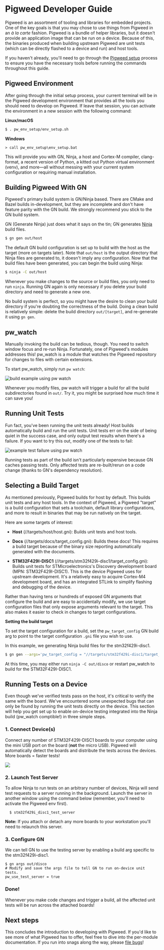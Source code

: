 # Pigweed Developer Guide

Pigweed is an assortment of tooling and libraries for embedded projects. One
of the key goals is that you may chose to use things from Pigweed in an *à la
carte* fashion. Pigweed is a bundle of helper libraries, but it doesn't provide
an application image that can be run on a device. Because of this, the binaries
produced when building upstream Pigweed are unit tests (which can be directly
flashed to a device and run) and host tools.

If you haven't already, you'll need to go through the [Pigweed setup](setup.md)
process to ensure you have the necessary tools before running the commands
throughout this guide.

## Pigweed Environment

After going through the initial setup process, your current terminal will be in
the Pigweed development environment that provides all the tools you should need
to develop on Pigweed. If leave that session, you can activate the
environment in a new session with the following command:

**Linux/macOS**
```bash
$ . pw_env_setup/env_setup.sh
```

**Windows**
```batch
> call pw_env_setup\env_setup.bat
```

This will provide you with GN, Ninja, a host and Cortex-M compiler,
clang-format, a recent version of Python, a kitted out Python virtual
environment (venv), and more—all without messing with your current system
configuration or requiring manual installation.

## Building Pigweed With GN

Pigweed's primary build system is GN/Ninja based. There are
CMake and Bazel builds in-development, but they are incomplete and don't have
feature parity with the GN build. We strongly recommend you stick to the GN
build system.

GN (Generate Ninja) just does what it says on the tin; GN generates
[Ninja](https://ninja-build.org/) build files.

```bash
$ gn gen out/host
```

The default GN build configuration is set up to build with the host as the
target (more on targets later). Note that `out/host` is the output directory
that Ninja files are generated to, it doesn't imply any configuration. Now that
the build files have been generated, you can begin the build using Ninja:

```bash
$ ninja -C out/host
```

Whenever you make changes to the source or build files, you only need to run
`ninja`. Running GN again is only necessary if you delete your build directory
and need to generate a new one.

No build system is perfect, so you might have the desire to clean your build
directory if you're doubting the correctness of the build. Doing a clean build
is relatively simple: delete the build directory `out/[target]`, and
re-generate it using `gn gen`.

## pw_watch

Manually invoking the build can be tedious, though. You need to switch window
focus and re-run Ninja. Fortunately, one of Pigweed's modules addresses this!
pw_watch is a module that watches the Pigweed repository for changes to files
with certain extensions.

To start pw_watch, simply run `pw watch`:

![build example using pw watch](images/pw_watch_build_demo.gif)

Whenever you modify files, pw watch will trigger a build for all the build
subdirectories found in `out/`. Try it, you might be surprised how much time it
can save you!

## Running Unit Tests

Fun fact, you've been running the unit tests already! Host builds automatically
build and run the unit tests. Unit tests err on the side of being quiet in the
success case, and only output test results when there's a failure. If you want
to try this out, modify one of the tests to fail:

![example test failure using pw watch](images/pw_watch_test_demo.gif)

Running tests as part of the build isn't particularly expensive because GN
caches passing tests. Only affected tests are re-built/rerun on a code change
(thanks to GN's dependency resolution).

## Selecting a Build Target

As mentioned previously, Pigweed builds for host by default. This builds unit
tests and any host tools. In the context of Pigweed, a Pigweed "target" is a
build configuration that sets a toolchain, default library configurations,
and more to result in binaries that may be run natively on the target.

Here are some targets of interest:

 - **Host** (//targets/host/host.gni): Builds unit tests and host tools.

 - **Docs** (//targets/docs/target_config.gni): Builds these docs! This requires
   a build target because of the binary size reporting automatically generated
   with the documents.

 - **STM32F429I-DISC1** (//targets/stm32f429i-disc1/target_config.gni): Builds
   unit tests for STMicroelectronics's Discovery development board (MPN:
   STM32F429I-DISC1). This is the device Pigweed uses for upstream development.
   It's a relatively easy to acquire Cortex-M4 development board, and has an
   integrated STLink to simplify flashing and debugging of the device.

Rather than having tens or hundreds of exposed GN arguments that configure the
build and are easy to accidentally modify, we use target configuration files
that only expose arguments relevant to the target. This also makes it easier
to check in changes to target configurations.

**Setting the build target**

To set the target configuration for a build, set the `pw_target_config` GN build
arg to point to the target configuration `.gni` file you wish to use.

In this example, we generating Ninja build files for the stm32f429i-disc1.
```bash
$ gn gen --args='pw_target_config = "//targets/stm32f429i-disc1/target_config.gni"' out/disco
```

At this time, you may either run `ninja -C out/disco` or restart pw_watch to
build for the STM32F429I-DISC1.

## Running Tests on a Device

Even though we've verified tests pass on the host, it's critical to verify the
same with the board. We've encountered some unexpected bugs that can only be
found by running the unit tests directly on the device. This section will help
you get set up to enable on-device testing integrated into the Ninja build
(pw_watch comptible!) in three simple steps.

### 1. Connect Device(s)
Connect any number of STM32F429I-DISC1 boards to your computer using the mini
USB port on the board (**not** the micro USB). Pigweed will automatically detect
the boards and distribute the tests across the devices. More boards = faster
tests!

![](images/stm32f429i-disc1_connected.jpg)

### 2. Launch Test Server
To allow Ninja to run tests on an arbitrary number of devices, Ninja will send
test requests to a server running in the background. Launch the server in
another window using the command below (remember, you'll need to activate the
Pigweed env first).

```shell
  $ stm32f429i_disc1_test_server
```

**Note:** If you attach or detach any more boards to your workstation you'll
need to relaunch this server.

### 3. Configure GN

We can tell GN to use the testing server by enabling a build arg specific to
the stm32f429i-disc1.

```shell
$ gn args out/disco
# Modify and save the args file to tell GN to run on-device unit tests.
pw_use_test_server = true
```

### Done!

Whenever you make code changes and trigger a build, all the affected unit tests
will be run across the attached boards!

## Next steps

This concludes the introduction to developing with Pigweed. If you'd like to see
more of what Pigweed has to offer, feel free to dive into the per-module
documentation. If you run into snags along the way, please [file
bugs](https://bugs.chromium.org/p/pigweed/issues/entry)!
